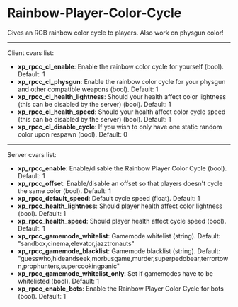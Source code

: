 # Rainbow-Player-Color-Cycle
Gives an RGB rainbow color cycle to players. Also work on physgun color!

---

Client cvars list:
* **xp_rpcc_cl_enable**: Enable the rainbow color cycle for yourself (bool).  Default: 1
* **xp_rpcc_cl_physgun**: Enable the rainbow color cycle for your physgun and other compatible weapons (bool).  Default: 1
* **xp_rpcc_cl_health_lightness**: Should your health affect color lightness (this can be disabled by the server) (bool).  Default: 1
* **xp_rpcc_cl_health_speed**: Should your health affect color cycle speed (this can be disabled by the server) (bool).  Default: 1
* **xp_rpcc_cl_disable_cycle**: If you wish to only have one static random color upon respawn (bool).  Default: 0

---

Server cvars list:
* **xp_rpcc_enable**: Enable/disable the Rainbow Player Color Cycle (bool). Default: 1
* **xp_rpcc_offset**: Enable/disable an offset so that players doesn't cycle the same color (bool). Default: 1
* **xp_rpcc_default_speed**: Default cycle speed (float). Default: 1
* **xp_rpcc_health_lightness**: Should player health affect color lightness (bool). Default: 1
* **xp_rpcc_health_speed**: Should player health affect cycle speed (bool). Default: 1
* **xp_rpcc_gamemode_whitelist**: Gamemode whitelist (string). Default: "sandbox,cinema,elevator,jazztronauts"
* **xp_rpcc_gamemode_blacklist**: Gamemode blacklist (string). Default: "guesswho,hideandseek,morbusgame,murder,superpedobear,terrortown,prophunters,supercookingpanic"
* **xp_rpcc_gamemode_whitelist_only**: Set if gamemodes have to be whitelisted (bool). Default: 1
* **xp_rpcc_enable_bots**: Enable the Rainbow Player Color Cycle for bots (bool). Default: 1
